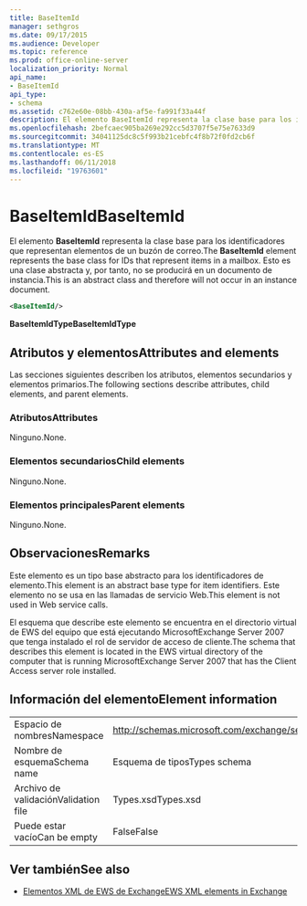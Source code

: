 ```yaml
---
title: BaseItemId
manager: sethgros
ms.date: 09/17/2015
ms.audience: Developer
ms.topic: reference
ms.prod: office-online-server
localization_priority: Normal
api_name:
- BaseItemId
api_type:
- schema
ms.assetid: c762e60e-08bb-430a-af5e-fa991f33a44f
description: El elemento BaseItemId representa la clase base para los identificadores que representan elementos de un buzón de correo. Esto es una clase abstracta y, por tanto, no se producirá en un documento de instancia.
ms.openlocfilehash: 2befcaec905ba269e292cc5d3707f5e75e7633d9
ms.sourcegitcommit: 34041125dc8c5f993b21cebfc4f8b72f0fd2cb6f
ms.translationtype: MT
ms.contentlocale: es-ES
ms.lasthandoff: 06/11/2018
ms.locfileid: "19763601"
---
```

# <a name="baseitemid"></a><span data-ttu-id="b16cf-104">BaseItemId</span><span class="sxs-lookup"><span data-stu-id="b16cf-104">BaseItemId</span></span>

<span data-ttu-id="b16cf-105">El elemento **BaseItemId** representa la clase base para los identificadores que representan elementos de un buzón de correo.</span><span class="sxs-lookup"><span data-stu-id="b16cf-105">The **BaseItemId** element represents the base class for IDs that represent items in a mailbox.</span></span> <span data-ttu-id="b16cf-106">Esto es una clase abstracta y, por tanto, no se producirá en un documento de instancia.</span><span class="sxs-lookup"><span data-stu-id="b16cf-106">This is an abstract class and therefore will not occur in an instance document.</span></span> 
  
```xml
<BaseItemId/>
```

 <span data-ttu-id="b16cf-107">**BaseItemIdType**</span><span class="sxs-lookup"><span data-stu-id="b16cf-107">**BaseItemIdType**</span></span>
## <a name="attributes-and-elements"></a><span data-ttu-id="b16cf-108">Atributos y elementos</span><span class="sxs-lookup"><span data-stu-id="b16cf-108">Attributes and elements</span></span>

<span data-ttu-id="b16cf-109">Las secciones siguientes describen los atributos, elementos secundarios y elementos primarios.</span><span class="sxs-lookup"><span data-stu-id="b16cf-109">The following sections describe attributes, child elements, and parent elements.</span></span>
  
### <a name="attributes"></a><span data-ttu-id="b16cf-110">Atributos</span><span class="sxs-lookup"><span data-stu-id="b16cf-110">Attributes</span></span>

<span data-ttu-id="b16cf-111">Ninguno.</span><span class="sxs-lookup"><span data-stu-id="b16cf-111">None.</span></span>
  
### <a name="child-elements"></a><span data-ttu-id="b16cf-112">Elementos secundarios</span><span class="sxs-lookup"><span data-stu-id="b16cf-112">Child elements</span></span>

<span data-ttu-id="b16cf-113">Ninguno.</span><span class="sxs-lookup"><span data-stu-id="b16cf-113">None.</span></span>
  
### <a name="parent-elements"></a><span data-ttu-id="b16cf-114">Elementos principales</span><span class="sxs-lookup"><span data-stu-id="b16cf-114">Parent elements</span></span>

<span data-ttu-id="b16cf-115">Ninguno.</span><span class="sxs-lookup"><span data-stu-id="b16cf-115">None.</span></span>
  
## <a name="remarks"></a><span data-ttu-id="b16cf-116">Observaciones</span><span class="sxs-lookup"><span data-stu-id="b16cf-116">Remarks</span></span>

<span data-ttu-id="b16cf-117">Este elemento es un tipo base abstracto para los identificadores de elemento.</span><span class="sxs-lookup"><span data-stu-id="b16cf-117">This element is an abstract base type for item identifiers.</span></span> <span data-ttu-id="b16cf-118">Este elemento no se usa en las llamadas de servicio Web.</span><span class="sxs-lookup"><span data-stu-id="b16cf-118">This element is not used in Web service calls.</span></span>
  
<span data-ttu-id="b16cf-119">El esquema que describe este elemento se encuentra en el directorio virtual de EWS del equipo que está ejecutando MicrosoftExchange Server 2007 que tenga instalado el rol de servidor de acceso de cliente.</span><span class="sxs-lookup"><span data-stu-id="b16cf-119">The schema that describes this element is located in the EWS virtual directory of the computer that is running MicrosoftExchange Server 2007 that has the Client Access server role installed.</span></span>
  
## <a name="element-information"></a><span data-ttu-id="b16cf-120">Información del elemento</span><span class="sxs-lookup"><span data-stu-id="b16cf-120">Element information</span></span>

|||
|:-----|:-----|
|<span data-ttu-id="b16cf-121">Espacio de nombres</span><span class="sxs-lookup"><span data-stu-id="b16cf-121">Namespace</span></span>  <br/> |http://schemas.microsoft.com/exchange/services/2006/types  <br/> |
|<span data-ttu-id="b16cf-122">Nombre de esquema</span><span class="sxs-lookup"><span data-stu-id="b16cf-122">Schema name</span></span>  <br/> |<span data-ttu-id="b16cf-123">Esquema de tipos</span><span class="sxs-lookup"><span data-stu-id="b16cf-123">Types schema</span></span>  <br/> |
|<span data-ttu-id="b16cf-124">Archivo de validación</span><span class="sxs-lookup"><span data-stu-id="b16cf-124">Validation file</span></span>  <br/> |<span data-ttu-id="b16cf-125">Types.xsd</span><span class="sxs-lookup"><span data-stu-id="b16cf-125">Types.xsd</span></span>  <br/> |
|<span data-ttu-id="b16cf-126">Puede estar vacío</span><span class="sxs-lookup"><span data-stu-id="b16cf-126">Can be empty</span></span>  <br/> |<span data-ttu-id="b16cf-127">False</span><span class="sxs-lookup"><span data-stu-id="b16cf-127">False</span></span>  <br/> |
   
## <a name="see-also"></a><span data-ttu-id="b16cf-128">Ver también</span><span class="sxs-lookup"><span data-stu-id="b16cf-128">See also</span></span>



- [<span data-ttu-id="b16cf-129">Elementos XML de EWS de Exchange</span><span class="sxs-lookup"><span data-stu-id="b16cf-129">EWS XML elements in Exchange</span></span>](ews-xml-elements-in-exchange.md)

